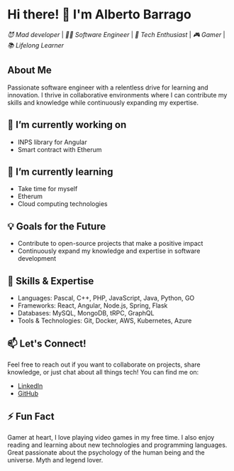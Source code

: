 # Hi there! 👋 I'm Alberto Barrago
*😈 Mad developer* | *👨‍💻 Software Engineer* | *🚀 Tech Enthusiast* | *🎮 Gamer* | *📚 Lifelong Learner*

## About Me
Passionate software engineer with a relentless drive for learning and innovation. I thrive in collaborative environments where I can contribute my skills and knowledge while continuously expanding my expertise.

## 🔭 I’m currently working on
- INPS library for Angular
- Smart contract with Etherum

## 🌱 I’m currently learning
- Take time for myself
- Etherum
- Cloud computing technologies

## 💡 Goals for the Future
- Contribute to open-source projects that make a positive impact
- Continuously expand my knowledge and expertise in software development

## 🚀 Skills & Expertise
- Languages:  Pascal, C++, PHP, JavaScript, Java, Python, GO 
- Frameworks: React, Angular, Node.js, Spring, Flask
- Databases: MySQL, MongoDB, tRPC, GraphQL
- Tools & Technologies: Git, Docker, AWS, Kubernetes, Azure

## 📫 Let's Connect!
Feel free to reach out if you want to collaborate on projects, share knowledge, or just chat about all things tech! You can find me on:
- [LinkedIn](https://www.linkedin.com/in/albertobarrago)
- [GitHub](https://github.com/albertobarrago)

## ⚡ Fun Fact
Gamer at heart, I love playing video games in my free time. I also enjoy reading and learning about new technologies and programming languages.
Great passionate about the psychology of the human being and the universe. Myth and legend lover.
